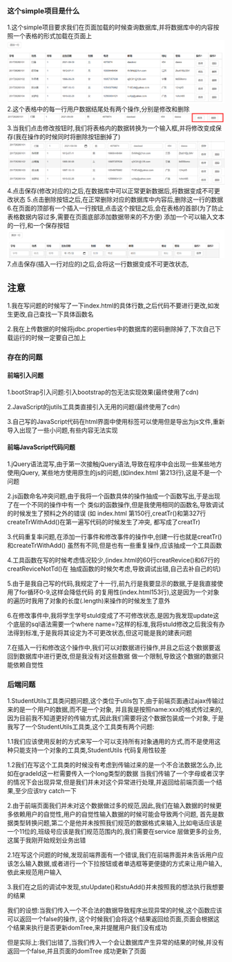 ### 这个simple项目是什么
1.这个simple项目要求我们在页面加载的时候查询数据库,并将数据库中的内容按照一个表格的形式加载在页面上
![](img/state1.png)
2.这个表格中的每一行用户数据结尾处有两个操作,分别是修改和删除
![](img/state2.png)
3.当我们点击修改按钮时,我们将表格内的数据转换为一个输入框,并将修改变成保存(我在操作的时候同时将删除按钮删掉了)
![](img/state3.png)
4.点击保存(修改对应的)之后,在数据库中可以正常更新数据后,将数据变成不可更改状态
5.点击删除按钮之后,在正常删除对应的数据库中内容后,删除这一行的数据
6.在页面的顶部有一个插入一行按钮,点击这个按钮之后,会在表格的首部(为了防止表格数据内容过多,需要在页面底部添加数据带来的不方便)
添加一个可以输入文本的一行,和一个保存按钮
![](img/state4.png)
7.点击保存(插入一行对应的)之后,会将这一行数据变成不可更改状态,

## 注意
1.我在写问题的时候写了一下index.html的具体行数,之后代码不要进行更改,如发生更改,自己查找一下具体函数名

2.我在上传数据的时候将jdbc.properties中的数据库的密码删除掉了,下次自己下载运行的时候一定要自己加上

### 存在的问题
#### 前端引入问题
1.bootStrap引入问题:引入bootstrap的包无法实现效果(最终使用了cdn)

2.JavaScript的jutils工具类直接引入无用的问题(最终使用了cdn)

3.自己写的JavaScript代码在html界面中使用<script></script>标签可以使用但是导出为js文件,重新导入出现了一些小问题,有些内容无法实现


#### 前端JavaScript代码问题
1.jQuery语法混写,由于第一次接触jQuery语法,导致在程序中会出现一些某些地方使用jQuery,
某些地方使用原生的js的问题,(如index.html 第213行),这是不是一个问题

2.js函数命名冲突问题,由于我将一个函数具体的操作抽成一个函数写出,于是出现了在一个不同的操作中有一个
类似的函数操作,但是我使用相同的函数名,导致调试的时候发生了预料之外的错误
(如 index.html 第150行,creatTr()和第327行createTrWithAdd()在第一遍写代码的时候发生了冲突,
都写成了creatTr)

3.代码重复率问题,在添加一行事件和修改事件的操作中,创建一行也就是creatTr()和createTrWithAdd()
虽然有不同,但是也有一些重复操作,应该抽成一个工具函数

4.工具函数在写的时候考虑情况较少,(index.html的60行creatRevice()和67行的creatReviceNotTd()在
抽成函数的时候欠考虑,导致调试出错,自己去补自己的坑)

5.由于是我自己写的代码,我规定了十一行,前九行是我要显示的数据,于是我直接使用了for循环0-9,这样会降低代码
的复用性(index.html153行),这是因为一个对象的遍历时我用了对象的长度(.length)来操作的时候发生了意外

6.在修改事件中,我将学生学号stuId变成了不可修改状态,是因为我发现update这个底层的sql语法需要一个where
name=?这样的标准,我将stuId修改之后我没有办法得到标准,于是我将其设定为不可更改状态,但这可能是我的建表问题

7.在插入一行和修改这个操作中,我们可以对数据进行操作,并且之后这个数据要返回到数据库中进行更改,但是我没有对这些数据
做一个限制,导致这个数据的数据只能依赖自觉性

### 后端问题
1.StudentUtils工具类问题问题,这个类位于utils包下,由于前端页面通过ajax传输过来的是一个用户的数据,而不是一个对象,
并且我是按照name:xxx的格式传过来的,因为目前我不知道更好的传输方式,因此我们需要将这个数据包装成一个对象,
于是我写了一个StudentUtils工具类,这个工具类有两个问题:

1.1我们应该使用反射的方式来写一个可以支持所有对象通用的方式,而不是使用这种只能支持一个对象的工具类,StudentUtils
代码复用性较差

1.2我们在写这个工具类的时候没有考虑到传输过来的是一个不合法数据怎么办,比如在gradeId这一栏需要传入一个long类型的数据
当我们传输了一个字母或者汉字的情况下会出现异常,但是我们并未对这个异常进行处理,并返回给前端页面一个结果,至少应该try catch一下

2.由于前端页面我们并未对这个数据做过多的规范,因此,我们在输入数据的时候更多依赖用户的自觉性,用户的自觉性输入数据的时候可能会导致两个问题,
首先是数据类型转换问题,第二个是他并未按照我们规范的数据格式来输入,比如电话应该是一个11位的,班级号应该是我们规范范围内的,我们需要在service
层做更多的业务,这属于我刚开始规划业务出错

2.1在写这个问题的时候,发现前端界面有一个错误,我们在前端界面并未告诉用户应该怎么输入数据,或者进行一个下拉按钮或者单选框等更便捷的方式来让用户输入,
依此来规范用户输入

3.我们在之后的调试中发现,stuUpdate()和stuAdd()并未按照我的想法执行我想要的结果

我们的设想:当我们传入一个不合法的数据导致程序出现异常的时候,这个函数应该可以返回一个false的操作,
这个时候我们会将这个结果返回给页面,页面会根据这个结果来执行是否更新domTree,来并提醒用户我们没有成功

但是实际上:我们出错了,当我们传入一个会让数据库产生异常的结果的时候,并没有返回一个false,并且页面的domTree
成功更新了页面
